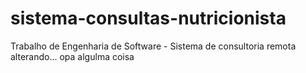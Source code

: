 # sistema-consultas-nutricionista
Trabalho de Engenharia de Software - Sistema de consultoria remota
alterando...
opa
algulma coisa
